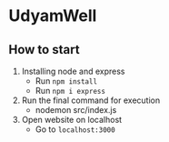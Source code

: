 # UdyamWell
## How to start
1. Installing node and express
   - Run `npm install`
   - Run `npm i express`
2. Run the final command for execution
   - nodemon src/index.js
3. Open website on localhost
   - Go to `localhost:3000`

